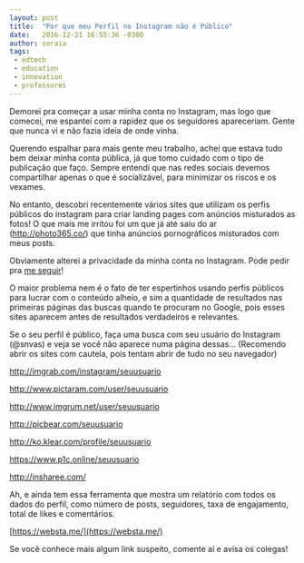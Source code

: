 ```yaml
---
layout: post
title:  "Por que meu Perfil no Instagram não é Público"
date:   2016-12-21 16:55:36 -0300
author: soraia
tags: 
 - edtech 
 - education 
 - innovation
 - professores
---
```

Demorei pra começar a usar minha conta no Instagram, mas logo que comecei, me espantei com a rapidez que os seguidores apareceriam. Gente que nunca vi e não fazia ideia de onde vinha.

Querendo espalhar para mais gente meu trabalho, achei que estava tudo bem deixar minha conta pública, já que tomo cuidado com o tipo de publicação que faço. Sempre entendi que nas redes sociais devemos compartilhar apenas o que é socializável, para minimizar os riscos e os vexames.

No entanto, descobri recentemente vários sites que utilizam os perfis públicos do instagram para criar landing pages com anúncios misturados as fotos! O que mais me irritou foi um que já até saiu do ar (http://photo365.co/) que tinha anúncios pornográficos misturados com meus posts.

Obviamente alterei a privacidade da minha conta no Instagram. Pode pedir pra [me seguir](https://www.instagram.com/snvas/)!

O maior problema nem é o fato de ter espertinhos usando perfis públicos para lucrar com o conteúdo alheio, e sim a quantidade de resultados nas primeiras páginas das buscas quando te procuram no Google, pois esses sites aparecem antes de resultados verdadeiros e relevantes.

Se o seu perfil é público, faça uma busca com seu usuário do Instagram (@snvas) e veja se você não aparece numa página dessas... (Recomendo abrir os sites com cautela, pois tentam abrir de tudo no seu navegador)

http://imgrab.com/instagram/seuusuario

http://www.pictaram.com/user/seuusuario

http://www.imgrum.net/user/seuusuario

http://picbear.com/seuusuario

http://ko.klear.com/profile/seuusuario

https://www.p1c.online/seuusuario

http://insharee.com/

Ah, e ainda tem essa ferramenta que mostra um relatório com todos os dados do perfil, como número de posts, seguidores, taxa de engajamento, total de likes e comentários.

[https://websta.me/](https://websta.me/)

Se você conhece mais algum link suspeito, comente aí e avisa os colegas!
